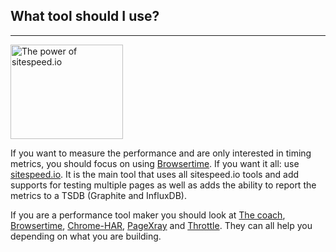 ## What tool should I use?
* * *

[<img src="{{site.baseurl}}/img/pippi.png" class="pull-left img-big" alt="The power of sitespeed.io" width="180" height="151">](https://dashboard.sitespeed.io)

If you want to measure the performance and are only interested in timing metrics, you should focus on using [Browsertime]({{site.baseurl}}/documentation/browsertime/). If you want it all: use [sitespeed.io]({{site.baseurl}}/documentation/sitespeed.io/). It is the main tool that uses all sitespeed.io tools and add supports for testing multiple pages as well as adds the ability to report the metrics to a TSDB (Graphite and InfluxDB).

If you are a performance tool maker you should look at  [The coach]({{site.baseurl}}/documentation/coach/), [Browsertime]({{site.baseurl}}/documentation/browsertime/), [Chrome-HAR](https://github.com/sitespeedio/chrome-har), [PageXray]({{site.baseurl}}/documentation/pagexray/) and [Throttle]({{site.baseurl}}/documentation/throttle/). They can all help you depending on what you are building.

